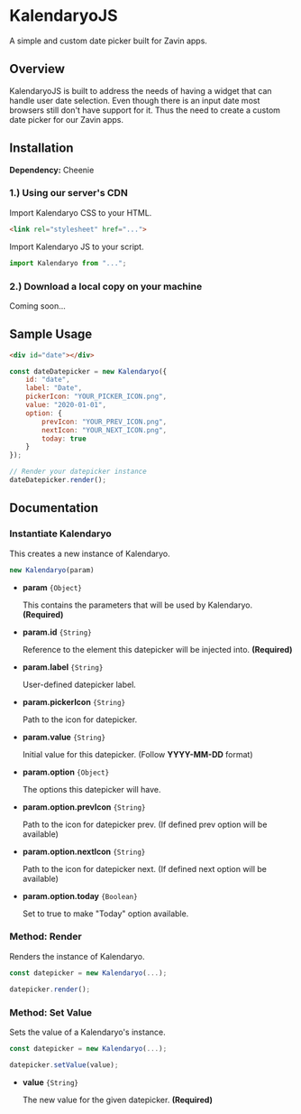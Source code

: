 # KalendaryoJS

A simple and custom date picker built for Zavin apps.

## Overview

KalendaryoJS is built to address the needs of having a widget that can handle user date selection. Even though there is an input date most browsers still don't have support for it. Thus the need to create a custom date picker for our Zavin apps.

## Installation

**Dependency:** Cheenie

### 1.) Using our server's CDN

Import Kalendaryo CSS to your HTML.

```html
<link rel="stylesheet" href="...">
```

Import Kalendaryo JS to your script.

```js
import Kalendaryo from "...";
```

### 2.) Download a local copy on your machine

Coming soon...

## Sample Usage

```html
<div id="date"></div>
```

```js
const dateDatepicker = new Kalendaryo({
    id: "date",
    label: "Date",
    pickerIcon: "YOUR_PICKER_ICON.png",
    value: "2020-01-01",
    option: {
        prevIcon: "YOUR_PREV_ICON.png",
        nextIcon: "YOUR_NEXT_ICON.png",
        today: true
    }
});

// Render your datepicker instance
dateDatepicker.render();
```

## Documentation

### Instantiate Kalendaryo

This creates a new instance of Kalendaryo.

```js
new Kalendaryo(param)
```

- **param** `{Object}`

    This contains the parameters that will be used by Kalendaryo. **(Required)**

- **param.id** `{String}`

    Reference to the element this datepicker will be injected into. **(Required)**

- **param.label** `{String}`

    User-defined datepicker label.

- **param.pickerIcon** `{String}`

    Path to the icon for datepicker.

- **param.value** `{String}`

    Initial value for this datepicker. (Follow **YYYY-MM-DD** format)

- **param.option** `{Object}`

    The options this datepicker will have.

- **param.option.prevIcon** `{String}`

    Path to the icon for datepicker prev. (If defined prev option will be available)

- **param.option.nextIcon** `{String}`

    Path to the icon for datepicker next. (If defined next option will be available)

- **param.option.today** `{Boolean}`

    Set to true to make "Today" option available.

### Method: Render

Renders the instance of Kalendaryo.

```js
const datepicker = new Kalendaryo(...);

datepicker.render();
```

### Method: Set Value

Sets the value of a Kalendaryo's instance.

```js
const datepicker = new Kalendaryo(...);

datepicker.setValue(value);
```

- **value** `{String}`

    The new value for the given datepicker. **(Required)**
